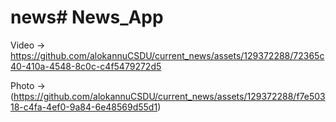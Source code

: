 # news# News_App

Video -> https://github.com/alokannuCSDU/current_news/assets/129372288/72365c40-410a-4548-8c0c-c4f5479272d5

Photo ->(https://github.com/alokannuCSDU/current_news/assets/129372288/f7e50318-c4fa-4ef0-9a84-6e48569d55d1)
